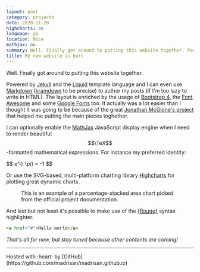 ```yaml
---
layout: post
category: projects
date: 2020-11-28
highcharts: on
language: gb
location: Nice
mathjax: on
summary: Well. Finally got around to putting this website together. Powered by <i>Jekyll</i>, the <i>Liquid</i> template language, it supports HTML and markdown syntaxes in the posts. The layout is enriched by the usage of <i>Bootstrap 4</i>, <i>Font Awesome</i>, <i>Google Fonts</i>, and a few other optional JavaScript engines.
title: My new website is born
---
```


Well. Finally got around to putting this website together.

Powered by [Jekyll](http://jekyllrb.com) and the [Liquid](https://shopify.github.io/liquid/)
template language and I can even use [Markdown](https://en.wikipedia.org/wiki/Markdown)
([kramdown](https://kramdown.gettalong.org/) to be precise) to author my posts
(if I'm too lazy to write in HTML).
The layout is enriched by the usage of
[Bootstrap 4](https://getbootstrap.com/), the
[Font Awesome](https://fontawesome.com/) and some
[Google Fonts](https://fonts.google.com/) too.
It actually was a lot easier than I thought it was going to be because of the
great [Jonathan McGlone's project](https://github.com/hankquinlan/hankquinlan.github.io/)
that helped me putting the main pieces toghether.

I can optionally enable the [MathJax](https://www.mathjax.org/) JavaScript display engine
when I need to render beautiful $$\TeX$$-formatted mathematical expressions.
For instance my preferred identity:

<div>
$$
e^{i \pi} = -1
$$
</div>

Or use the SVG-based, multi-platform charting library [Highcharts](https://www.highcharts.com/demo)
for plotting great dynamic charts.

<figure class="highcharts-figure">
   <div id="container-highcharts"></div>
   <p class="highcharts-description">
      This is an example of a percentage-stacked area chart picked from the official
      project documentation.
   </p>
   <script type="text/javascript"
           src="/assets/js/javascripts/blog-highcharts-000001.js"></script>
</figure>

And last but not least it's possible to make use of the [{Rouge}](http://rouge.jneen.net/)
syntax highlighter.

```html
<a href="#">Hello world</a>
```

*That's all for now, but stay tuned because other contents are coming!*

<hr>
Hosted with :heart: by [GitHub](https://github.com/madrisan/madrisan.github.io)
